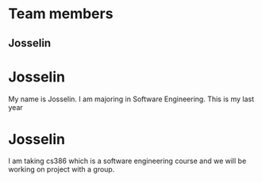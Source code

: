 # Team members

## Josselin

# Josselin

My name is Josselin. I am majoring in Software Engineering. This is my last year

# Josselin

I am taking cs386 which is a software engineering course and we will be working on project with a group.
